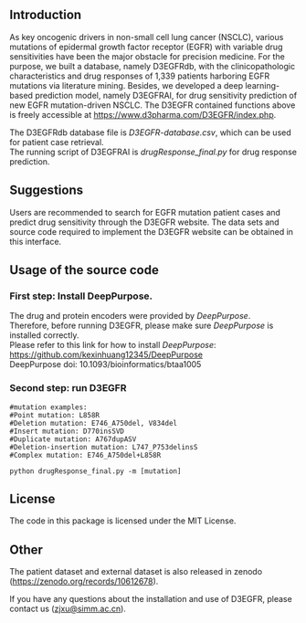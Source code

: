 ## Introduction
As key oncogenic drivers in non-small cell lung cancer (NSCLC), various mutations of epidermal growth factor receptor (EGFR) with variable drug sensitivities have been the major obstacle for precision medicine. For the purpose, we built a database, namely D3EGFRdb, with the clinicopathologic characteristics and drug responses of 1,339 patients harboring EGFR mutations via literature mining. Besides, we developed a deep learning-based prediction model, namely D3EGFRAI, for drug sensitivity prediction of new EGFR mutation-driven NSCLC. The D3EGFR contained functions above is freely accessible at https://www.d3pharma.com/D3EGFR/index.php.

The D3EGFRdb database file is *D3EGFR-database.csv*, which can be used for patient case retrieval.  
The running script of D3EGFRAI is *drugResponse_final.py* for drug response prediction.

## Suggestions
Users are recommended to search for EGFR mutation patient cases and predict drug sensitivity through the D3EGFR website. The data sets and source code required to implement the D3EGFR website can be obtained in this interface.

## Usage of the source code
### First step: Install DeepPurpose. 
The drug and protein encoders were provided by *DeepPurpose*.  
Therefore, before running D3EGFR, please make sure *DeepPurpose* is installed correctly.  
Please refer to this link for how to install *DeepPurpose*: https://github.com/kexinhuang12345/DeepPurpose  
DeepPurpose doi: 10.1093/bioinformatics/btaa1005

### Second step: run D3EGFR
```
#mutation examples:
#Point mutation: L858R
#Deletion mutation: E746_A750del, V834del
#Insert mutation: D770insSVD
#Duplicate mutation: A767dupASV
#Deletion-insertion mutation: L747_P753delinsS
#Complex mutation: E746_A750del+L858R

python drugResponse_final.py -m [mutation]
```
## License
The code in this package is licensed under the MIT License.

## Other
The patient dataset and external dataset is also released in zenodo (https://zenodo.org/records/10612678). 

If you have any questions about the installation and use of D3EGFR, please contact us (zjxu@simm.ac.cn).


